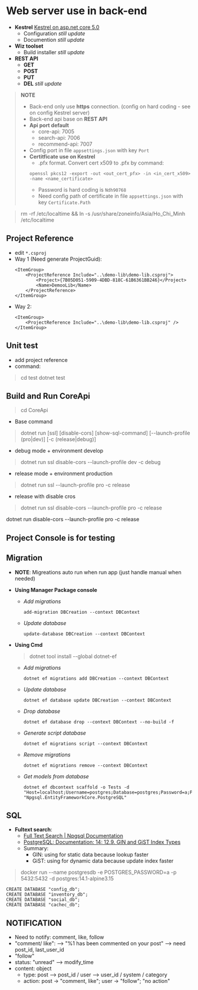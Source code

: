 # Web server use in back-end
* **Kestrel** [Kestrel on asp.net core 5.0](https://docs.microsoft.com/en-us/aspnet/core/fundamentals/servers/kestrel?view=aspnetcore-5.0)
    - Configuration *still update*
    - Documention *still update*
* **Wiz toolset**
    - Build installer *still update*
* **REST API**
    - **GET**
    - **POST**
    - **PUT**
    - **DEL**
    *still update*

> **NOTE**
> * Back-end only use **https** connection. (config on hard coding - see on config Kestrel server)
> * Back-end api base on **REST API**
> * **Api port default**
>   - core-api: 7005
>   - search-api: 7006
>   - recommend-api: 7007
> * Config port in file ``appsettings.json`` with key ``Port``
> * **Certitficate use on Kestrel**
>   - .pfx format. Convert cert x509 to .pfx by command:
>   ```
>   openssl pkcs12 -export -out <out_cert_pfx> -in <in_cert_x509> -name <name_certificate>
>   ```
>   - Password is hard coding is ``Ndh90768``
>   - Need config path of certificate in file ``appsettings.json`` with key ``Certificate.Path``

> rm -rf /etc/localtime && ln -s /usr/share/zoneinfo/Asia/Ho_Chi_Minh /etc/localtime

## Project Reference
- edit `*.csproj`
- Way 1 (Need generate ProjectGuid):
    ```
    <ItemGroup>
        <ProjectReference Include="..\demo-lib\demo-lib.csproj">
            <Project>{7B05D051-5909-4DBD-818C-61B6361BB246}</Project>
            <Name>DemooLib</Name>
        </ProjectReference>
    </ItemGroup>
    ```
- Way 2:
    ```
    <ItemGroup>
        <ProjectReference Include="..\demo-lib\demo-lib.csproj" />
    </ItemGroup>
    ```
## Unit test
- add project reference
- command:
> cd test
> dotnet test

## Build and Run CoreApi
> cd CoreApi
- Base command
> dotnet run [ssl] [disable-cors] [show-sql-command] [--launch-profile (pro|dev)] [-c (release|debug)]
- debug mode + environment develop
> dotnet run ssl disable-cors --launch-profile dev -c debug
- release mode + environment production
> dotnet run ssl --launch-profile pro -c release
- release with disable cros
> dotnet run ssl disable-cors --launch-profile pro -c release

dotnet run disable-cors --launch-profile pro -c release

## Project Console is for testing

## Migration
- **NOTE**: Migreations auto run when run app (just handle manual when needed)
- **Using Manager Package console**
	- *Add migrations*
		```
		add-migration DBCreation --context DBContext
		```
	- *Update database*
		```
		update-database DBCreation --context DBContext
		```

- **Using Cmd**
	> dotnet tool install --global dotnet-ef
	- *Add migrations*
		```
		dotnet ef migrations add DBCreation --context DBContext
		```
	- *Update database*
		```
		dotnet ef database update DBCreation --context DBContext
		```
	- *Drop database*
		```
		dotnet ef database drop --context DBContext --no-build -f
		```
	- *Generate script database*
		```
		dotnet ef migrations script --context DBContext
		```
	- *Remove migrations*
		```
		dotnet ef migrations remove --context DBContext
		```
	- *Get models from database*
		```
		dotnet ef dbcontext scaffold -o Tests -d "Host=localhost;Username=postgres;Database=postgres;Password=a;Port=5432" "Npgsql.EntityFrameworkCore.PostgreSQL"
		```
## SQL
- **Fultext search**:
	- [Full Text Search | Npgsql Documentation](https://www.npgsql.org/efcore/mapping/full-text-search.html?tabs=pg12%2Cv5)
	- [PostgreSQL: Documentation: 14: 12.9. GIN and GiST Index Types](https://www.postgresql.org/docs/14/textsearch-indexes.html)
	- Summary:
		- GIN: using for static data because lookup faster
		- GiST: using for dynamic data because update index faster
> docker run --name postgresdb -e POSTGRES_PASSWORD=a -p 5432:5432 -d postgres:14.1-alpine3.15
```
CREATE DATABASE "config_db";
CREATE DATABASE "inventory_db";
CREATE DATABASE "social_db";
CREATE DATABASE "cachec_db";
```

## NOTIFICATION
- Need to notify: comment, like, follow
- "comment/ like": --> "%1 has been commented on your post" --> need post_id, last_user_id
- "follow"
- status: "unread" --> modify_time
- content: object
	- type: post --> post_id / user --> user_id / system / category
	- action: post -> "comment, like"; user -> "follow"; "no action"

